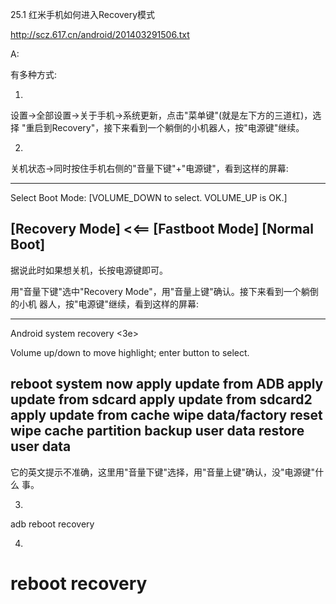 25.1 红米手机如何进入Recovery模式

http://scz.617.cn/android/201403291506.txt

A:

有多种方式:

1)

设置->全部设置->关于手机->系统更新，点击"菜单键"(就是左下方的三道杠)，选择
"重启到Recovery"，接下来看到一个躺倒的小机器人，按"电源键"继续。

2)

关机状态->同时按住手机右侧的"音量下键"+"电源键"，看到这样的屏幕:

--------------------------------------------------------------------------
Select Boot Mode:
[VOLUME_DOWN to select. VOLUME_UP is OK.]

[Recovery   Mode]   <<==
[Fastboot   Mode]
[Normal     Boot]
--------------------------------------------------------------------------

据说此时如果想关机，长按电源键即可。

用"音量下键"选中"Recovery Mode"，用"音量上键"确认。接下来看到一个躺倒的小机
器人，按"电源键"继续，看到这样的屏幕:

--------------------------------------------------------------------------
Android system recovery <3e>

Volume up/down to move highlight;
enter button to select.

reboot system now
apply update from ADB
apply update from sdcard
apply update from sdcard2
apply update from cache
wipe data/factory reset
wipe cache partition
backup user data
restore user data
--------------------------------------------------------------------------

它的英文提示不准确，这里用"音量下键"选择，用"音量上键"确认，没"电源键"什么
事。

3)

adb reboot recovery

4)

# reboot recovery